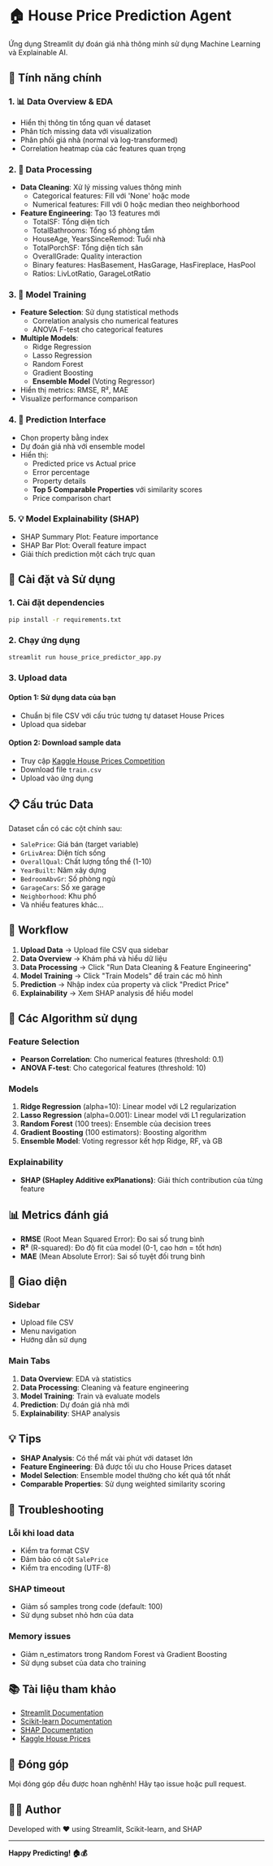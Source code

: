 # 🏠 House Price Prediction Agent

Ứng dụng Streamlit dự đoán giá nhà thông minh sử dụng Machine Learning và Explainable AI.

## 🌟 Tính năng chính

### 1. 📊 Data Overview & EDA
- Hiển thị thông tin tổng quan về dataset
- Phân tích missing data với visualization
- Phân phối giá nhà (normal và log-transformed)
- Correlation heatmap của các features quan trọng

### 2. 🧹 Data Processing
- **Data Cleaning**: Xử lý missing values thông minh
  - Categorical features: Fill với 'None' hoặc mode
  - Numerical features: Fill với 0 hoặc median theo neighborhood
- **Feature Engineering**: Tạo 13 features mới
  - TotalSF: Tổng diện tích
  - TotalBathrooms: Tổng số phòng tắm
  - HouseAge, YearsSinceRemod: Tuổi nhà
  - TotalPorchSF: Tổng diện tích sân
  - OverallGrade: Quality interaction
  - Binary features: HasBasement, HasGarage, HasFireplace, HasPool
  - Ratios: LivLotRatio, GarageLotRatio

### 3. 🤖 Model Training
- **Feature Selection**: Sử dụng statistical methods
  - Correlation analysis cho numerical features
  - ANOVA F-test cho categorical features
- **Multiple Models**:
  - Ridge Regression
  - Lasso Regression
  - Random Forest
  - Gradient Boosting
  - **Ensemble Model** (Voting Regressor)
- Hiển thị metrics: RMSE, R², MAE
- Visualize performance comparison

### 4. 🎯 Prediction Interface
- Chọn property bằng index
- Dự đoán giá nhà với ensemble model
- Hiển thị:
  - Predicted price vs Actual price
  - Error percentage
  - Property details
  - **Top 5 Comparable Properties** với similarity scores
  - Price comparison chart

### 5. 💡 Model Explainability (SHAP)
- SHAP Summary Plot: Feature importance
- SHAP Bar Plot: Overall feature impact
- Giải thích prediction một cách trực quan

## 🚀 Cài đặt và Sử dụng

### 1. Cài đặt dependencies

```bash
pip install -r requirements.txt
```

### 2. Chạy ứng dụng

```bash
streamlit run house_price_predictor_app.py
```

### 3. Upload data

#### Option 1: Sử dụng data của bạn
- Chuẩn bị file CSV với cấu trúc tương tự dataset House Prices
- Upload qua sidebar

#### Option 2: Download sample data
- Truy cập [Kaggle House Prices Competition](https://www.kaggle.com/c/house-prices-advanced-regression-techniques)
- Download file `train.csv`
- Upload vào ứng dụng

## 📋 Cấu trúc Data

Dataset cần có các cột chính sau:
- `SalePrice`: Giá bán (target variable)
- `GrLivArea`: Diện tích sống
- `OverallQual`: Chất lượng tổng thể (1-10)
- `YearBuilt`: Năm xây dựng
- `BedroomAbvGr`: Số phòng ngủ
- `GarageCars`: Số xe garage
- `Neighborhood`: Khu phố
- Và nhiều features khác...

## 🎯 Workflow

1. **Upload Data** → Upload file CSV qua sidebar
2. **Data Overview** → Khám phá và hiểu dữ liệu
3. **Data Processing** → Click "Run Data Cleaning & Feature Engineering"
4. **Model Training** → Click "Train Models" để train các mô hình
5. **Prediction** → Nhập index của property và click "Predict Price"
6. **Explainability** → Xem SHAP analysis để hiểu model

## 🔧 Các Algorithm sử dụng

### Feature Selection
- **Pearson Correlation**: Cho numerical features (threshold: 0.1)
- **ANOVA F-test**: Cho categorical features (threshold: 10)

### Models
1. **Ridge Regression** (alpha=10): Linear model với L2 regularization
2. **Lasso Regression** (alpha=0.001): Linear model với L1 regularization
3. **Random Forest** (100 trees): Ensemble của decision trees
4. **Gradient Boosting** (100 estimators): Boosting algorithm
5. **Ensemble Model**: Voting regressor kết hợp Ridge, RF, và GB

### Explainability
- **SHAP (SHapley Additive exPlanations)**: Giải thích contribution của từng feature

## 📊 Metrics đánh giá

- **RMSE** (Root Mean Squared Error): Đo sai số trung bình
- **R²** (R-squared): Đo độ fit của model (0-1, cao hơn = tốt hơn)
- **MAE** (Mean Absolute Error): Sai số tuyệt đối trung bình

## 🎨 Giao diện

### Sidebar
- Upload file CSV
- Menu navigation
- Hướng dẫn sử dụng

### Main Tabs
1. **Data Overview**: EDA và statistics
2. **Data Processing**: Cleaning và feature engineering
3. **Model Training**: Train và evaluate models
4. **Prediction**: Dự đoán giá nhà mới
5. **Explainability**: SHAP analysis

## 💡 Tips

- **SHAP Analysis**: Có thể mất vài phút với dataset lớn
- **Feature Engineering**: Đã được tối ưu cho House Prices dataset
- **Model Selection**: Ensemble model thường cho kết quả tốt nhất
- **Comparable Properties**: Sử dụng weighted similarity scoring

## 🐛 Troubleshooting

### Lỗi khi load data
- Kiểm tra format CSV
- Đảm bảo có cột `SalePrice`
- Kiểm tra encoding (UTF-8)

### SHAP timeout
- Giảm số samples trong code (default: 100)
- Sử dụng subset nhỏ hơn của data

### Memory issues
- Giảm n_estimators trong Random Forest và Gradient Boosting
- Sử dụng subset của data cho training

## 📚 Tài liệu tham khảo

- [Streamlit Documentation](https://docs.streamlit.io/)
- [Scikit-learn Documentation](https://scikit-learn.org/)
- [SHAP Documentation](https://shap.readthedocs.io/)
- [Kaggle House Prices](https://www.kaggle.com/c/house-prices-advanced-regression-techniques)

## 🤝 Đóng góp

Mọi đóng góp đều được hoan nghênh! Hãy tạo issue hoặc pull request.

## 👨‍💻 Author

Developed with ❤️ using Streamlit, Scikit-learn, and SHAP

---

**Happy Predicting! 🏠💰**